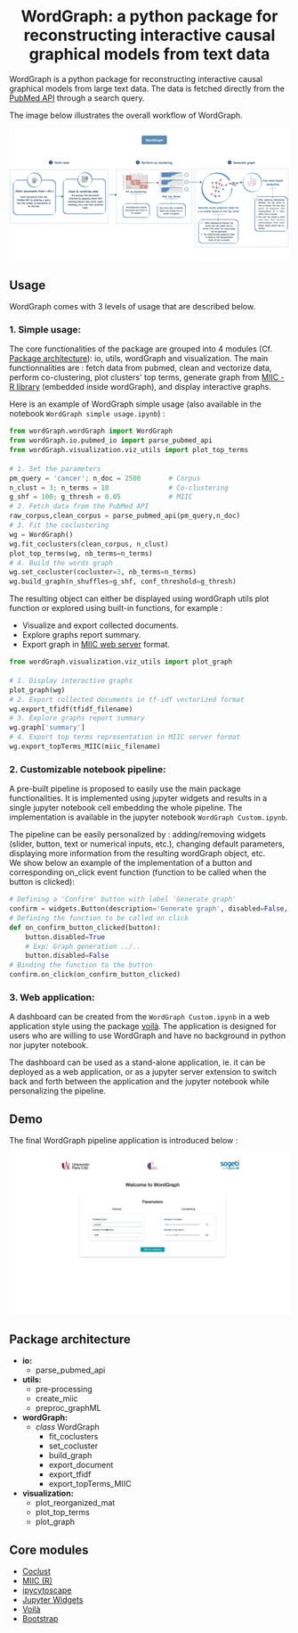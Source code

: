 <div align="center"><h1> WordGraph: a python package for reconstructing interactive causal graphical models from text data</h1></div>

WordGraph is a python package for reconstructing interactive causal graphical models from large text data. The data is fetched directly from the [PubMed API](https://www.ncbi.nlm.nih.gov/home/develop/api/) through a search query.

The image below illustrates the overall workflow of WordGraph.


![WordGraph_summary](assets/WordGraph_summary.png)

## Usage 
WordGraph comes with 3 levels of usage that are described below.
### **1. Simple usage:** 
The core functionalities of the package are grouped into 4 modules (Cf. [Package architecture](#package-architecture)): io, utils, wordGraph and visualization. The main functionnalities are : fetch data from pubmed, clean and vectorize data, perform co-clustering, plot clusters' top terms, generate graph from [MIIC - R library](#core-modules) (embedded inside wordGraph), and display interactive graphs. 

Here is an example of WordGraph simple usage (also available in the notebook `WordGraph simple usage.ipynb`) :
```python
from wordGraph.wordGraph import WordGraph
from wordGraph.io.pubmed_io import parse_pubmed_api
from wordGraph.visualization.viz_utils import plot_top_terms

# 1. Set the parameters
pm_query = 'cancer'; n_doc = 2500       # Corpus
n_clust = 3; n_terms = 10               # Co-clustering
g_shf = 100; g_thresh = 0.05            # MIIC
# 2. Fetch data from the PubMed API
raw_corpus,clean_corpus = parse_pubmed_api(pm_query,n_doc)
# 3. Fit the coclustering
wg = WordGraph()
wg.fit_coclusters(clean_corpus, n_clust)
plot_top_terms(wg, nb_terms=n_terms)
# 4. Build the words graph 
wg.set_cocluster(cocluster=3, nb_terms=n_terms)
wg.build_graph(n_shuffles=g_shf, conf_threshold=g_thresh)
```
The resulting object can either be displayed using wordGraph utils plot function or explored using built-in functions, for example :  
- Visualize and export collected documents.
- Explore graphs report summary.
- Export graph in [MIIC web server](https://miic.curie.fr/index.php) format.

```python
from wordGraph.visualization.viz_utils import plot_graph

# 1. Display interactive graphs
plot_graph(wg) 
# 2. Export collected documents in tf-idf vectorized format
wg.export_tfidf(tfidf_filename)
# 3. Explore graphs report summary
wg.graph['summary']
# 4. Export top terms representation in MIIC server format
wg.export_topTerms_MIIC(miic_filename)
```

### **2. Customizable notebook pipeline:**
A pre-built pipeline is proposed to easily use the main package functionalities. It is implemented using jupyter widgets and results in a single jupyter notebook cell embedding the whole pipeline. The implementation is available in the jupyter notebook `WordGraph Custom.ipynb`.</br>

 The pipeline can be easily personalized by : adding/removing widgets (slider, button, text or numerical inputs, etc.), changing default parameters, displaying more information from the resulting wordGraph object, etc.</br>
 We show below an example of the implementation of a button and corresponding on_click event function (function to be called when the button is clicked): 

```python
# Defining a 'Confirm' button with label 'Generate graph'
confirm = widgets.Button(description='Generate graph', disabled=False, button_style='success')
# Defining the function to be called on click
def on_confirm_button_clicked(button):
    button.disabled=True
    # Exp: Graph generation ../..
    button.disabled=False
# Binding the function to the button
confirm.on_click(on_confirm_button_clicked)
```


### **3. Web application:** 
A dashboard can be created from the `WordGraph Custom.ipynb` in a web application style using the package [voilà](#core-modules). The application is designed for users who are willing to use WordGraph and have no background in python nor jupyter notebook.

The dashboard can be used as a stand-alone application, ie. it can be deployed as a web application, or as a jupyter server extension to switch back and forth between the application and the jupyter notebook while personalizing the pipeline.

## Demo
The final WordGraph pipeline application is introduced below :

![demo](assets/demo.gif)

## Package architecture

- **io:** 
    - parse_pubmed_api 
- **utils:** 
    - pre-processing
    - create_miic
    - preproc_graphML
- **wordGraph:** 
    - *class* WordGraph
        - fit_coclusters
        - set_cocluster
        - build_graph
        - export_document
        - export_tfidf
        - export_topTerms_MIIC
- **visualization:** 
    - plot_reorganized_mat
    - plot_top_terms
    - plot_graph

## Core modules
- [Coclust](https://coclust.readthedocs.io/en/v0.2.1/)
- [MIIC (R)](https://rdrr.io/cran/miic/man/miic.html)
- [ipycytoscape](https://ipycytoscape.readthedocs.io/en/latest/index.html)
- [Jupyter Widgets](https://ipywidgets.readthedocs.io/en/stable/)
- [Voilà](https://voila.readthedocs.io/en/stable/)
- [Bootstrap](https://getbootstrap.com/)
